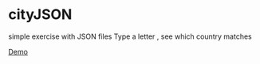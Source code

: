 # cityJSON
simple exercise with JSON files
Type a letter , see which country matches
<p>
<a href="">Demo</a>
</p>
